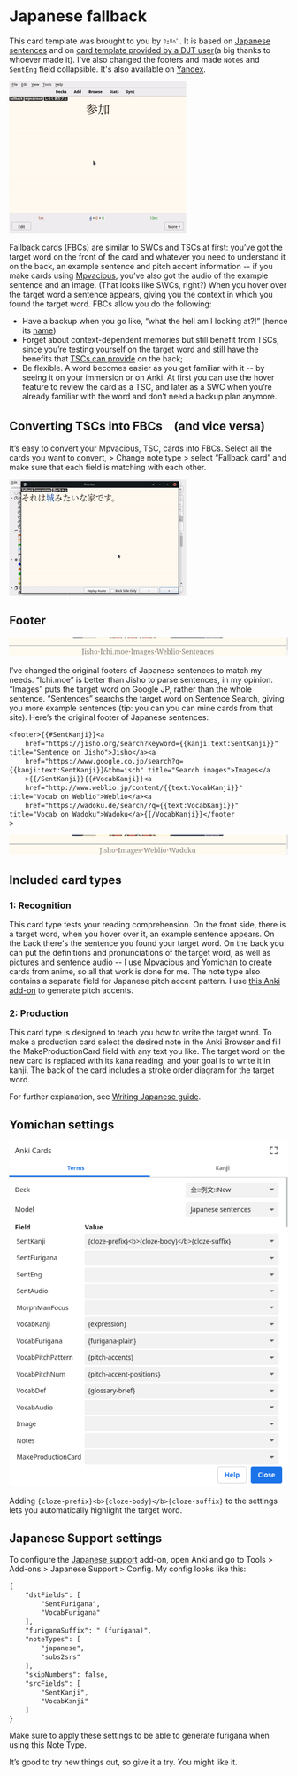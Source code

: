 # Japanese fallback

This card template was brought to you by `ﾌｪﾘﾍﾟ`. It is based on [Japanese sentences](https://github.com/Ajatt-Tools/AnkiNoteTypes/tree/main/templates/Japanese%20sentences#japanese-sentences) and on [card template provided by a DJT user](https://pastebin.com/pAVvqLPd)(a big thanks to whoever made it). I've also changed the footers and made `Notes` and `SentEng` field collapsible. It's also available on [Yandex](https://disk.yandex.com/d/x-LeTujmDeYFNQ).

![gif](gif1-example.gif)

Fallback cards (FBCs) are similar to SWCs and TSCs at first: you’ve got the target word on the front of the card and whatever you need to understand it on the back, an example sentence and pitch accent information -- if you make cards using [Mpvacious](https://github.com/Ajatt-Tools/mpvacious), you’ve also got the audio of the example sentence and an image. (That looks like SWCs, right?) When you hover over the target word a sentence appears, giving you the context in which you found the target word.
FBCs allow you do the following:
* Have a backup when you go like, “what the hell am I looking at?!” (hence its [name](https://www.oxfordlearnersdictionaries.com/definition/english/fallback?q=fallback))
* Forget about context-dependent memories but still benefit from TSCs, since you’re testing yourself on the target word and still have the benefits that [TSCs can provide](https://tatsumoto-ren.github.io/blog/discussing-various-card-templates.html#targeted-sentence-cards-or-mpvacious-cards) on the back;
* Be flexible. A word becomes easier as you get familiar with it -- by seeing it on your immersion or on Anki. At first you can use the hover feature to review the card as a TSC, and later as a SWC when you’re already familiar with the word and don’t need a backup plan anymore.

## Converting TSCs into FBCs　(and vice versa)

It’s easy to convert your Mpvacious, TSC, cards into FBCs. Select all the cards you want to convert, > Change note type > select “Fallback card” and make sure that each field is matching with each other.

![gif](gif2-notecon.gif)

## Footer

![screenshot](image1.png)

I’ve changed the original footers of Japanese sentences to match my needs. “Ichi.moe” is better than Jisho to parse sentences, in my opinion. “Images” puts the target word on Google JP, rather than the whole sentence. “Sentences” searchs the target word on Sentence Search, giving you more example sentences (tip: you can you can mine cards from that site).
Here’s the original footer of Japanese sentences:
```
<footer>{{#SentKanji}}<a
    href="https://jisho.org/search?keyword={{kanji:text:SentKanji}}" title="Sentence on Jisho">Jisho</a><a
    href="https://www.google.co.jp/search?q={{kanji:text:SentKanji}}&tbm=isch" title="Search images">Images</a
    >{{/SentKanji}}{{#VocabKanji}}<a
    href="http://www.weblio.jp/content/{{text:VocabKanji}}" title="Vocab on Weblio">Weblio</a><a
    href="https://wadoku.de/search/?q={{text:VocabKanji}}" title="Vocab on Wadoku">Wadoku</a>{{/VocabKanji}}</footer
>
```

![screenshot](image2.png)

## Included card types

### 1: Recognition

This card type tests your reading comprehension.
On the front side, there is a target word, when you hover over it, an example sentence appears.
On the back there's the sentence you found your target word. On the back you can put the definitions and pronunciations of the target word, as well as pictures and sentence audio -- I use Mpvacious and Yomichan to create cards from anime, so all that work is done for me.
The note type also contains a separate field for Japanese pitch accent pattern.
I use [this Anki add-on](https://ankiweb.net/shared/info/1225470483) to generate pitch accents.

### 2: Production

This card type is designed to teach you how to write the target word.
To make a production card select the desired note in the Anki Browser
and fill the MakeProductionCard field with any text you like.
The target word on the new card is replaced with its kana reading,
and your goal is to write it in kanji.
The back of the card includes a stroke order diagram for the target word.

For further explanation, see [Writing Japanese guide](https://tatsumoto-ren.github.io/blog/writing-japanese.html).

## Yomichan settings

![screenshot](yomichan_anki_settings.webp)

Adding `{cloze-prefix}<b>{cloze-body}</b>{cloze-suffix}` to the settings
lets you automatically highlight the target word.

## Japanese Support settings

To configure the [Japanese support](https://ankiweb.net/shared/info/3918629684) add-on,
open Anki and go to Tools > Add-ons > Japanese Support > Config.
My config looks like this:

```
{
    "dstFields": [
        "SentFurigana",
        "VocabFurigana"
    ],
    "furiganaSuffix": " (furigana)",
    "noteTypes": [
        "japanese",
        "subs2srs"
    ],
    "skipNumbers": false,
    "srcFields": [
        "SentKanji",
        "VocabKanji"
    ]
}
```

Make sure to apply these settings to be able to generate furigana when using this Note Type.

It’s good to try new things out, so give it a try. You might like it.
